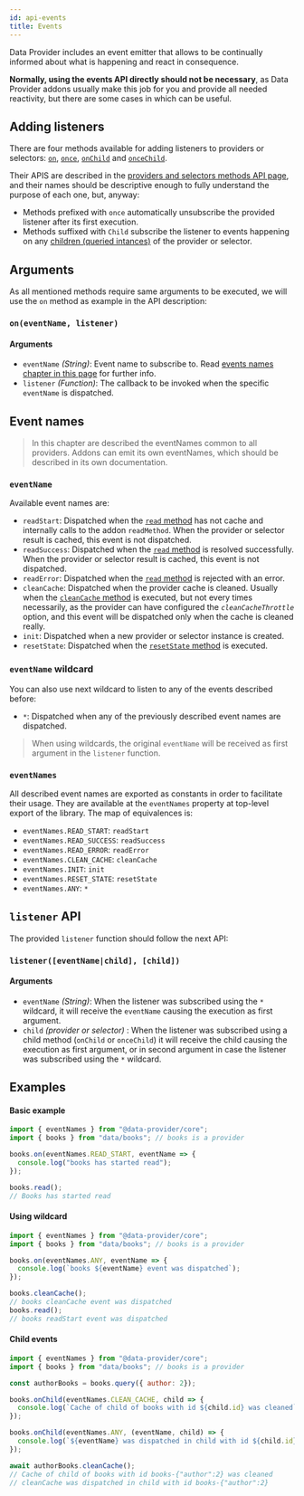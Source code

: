 ```yaml
---
id: api-events
title: Events
---
```


Data Provider includes an event emitter that allows to be continually informed about what is happening and react in consequence.

__Normally, using the events API directly  should not be necessary__, as Data Provider addons usually make this job for you and provide all needed reactivity, but there are some cases in which can be useful.

## Adding listeners

There are four methods available for adding listeners to providers or selectors: [`on`](api-providers-and-selectors-methods.md#oneventname-listener), [`once`](api-providers-and-selectors-methods.md#onceeventname-listener), [`onChild`](api-providers-and-selectors-methods.md#onchildeventname-listener) and [`onceChild`](api-providers-and-selectors-methods.md#oncechildeventname-listener).

Their APIS are described in the [providers and selectors methods API page](api-providers-and-selectors-methods.md), and their names should be descriptive enough to fully understand the purpose of each one, but, anyway:

* Methods prefixed with `once` automatically unsubscribe the provided listener after its first execution.
* Methods suffixed with `Child` subscribe the listener to events happening on any [children (queried intances)](api-providers-and-selectors-methods.md#queryqueryvalue) of the provider or selector.

## Arguments

As all mentioned methods require same arguments to be executed, we will use the `on` method as example in the API description:

### `on(eventName, listener)`

#### Arguments

* `eventName` _(String)_: Event name to subscribe to. Read [events names chapter in this page](#event-names) for further info.
* `listener` _(Function)_: The callback to be invoked when the specific `eventName` is dispatched.

## Event names

> In this chapter are described the eventNames common to all providers. Addons can emit its own eventNames, which should be described in its own documentation.

### `eventName`

Available event names are:

* `readStart`: Dispatched when the [`read` method](api-providers-and-selectors-methods.md#read) has not cache and internally calls to the addon `readMethod`. When the provider or selector result is cached, this event is not dispatched.
* `readSuccess`: Dispatched when the [`read` method](api-providers-and-selectors-methods.md#read) is resolved successfully. When the provider or selector result is cached, this event is not dispatched.
* `readError`: Dispatched when the [`read` method](api-providers-and-selectors-methods.md#read) is rejected with an error.
* `cleanCache`: Dispatched when the provider cache is cleaned. Usually when the [`cleanCache` method](api-providers-and-selectors-methods.md#cleancache) is executed, but not every times necessarily, as the provider can have configured the _`cleanCacheThrottle`_ option, and this event will be dispatched only when the cache is cleaned really.
* `init`: Dispatched when a new provider or selector instance is created.
* `resetState`: Dispatched when the [`resetState` method](api-providers-and-selectors-methods.md#resetstate) is executed.

### `eventName` wildcard

You can also use next wildcard to listen to any of the events described before:

* `*`: Dispatched when any of the previously described event names are dispatched.

> When using wildcards, the original `eventName` will be received as first argument in the `listener` function.

### `eventNames`

All described event names are exported as constants in order to facilitate their usage. They are available at the `eventNames` property at top-level export of the library. The map of equivalences is:

* `eventNames.READ_START`: `readStart`
* `eventNames.READ_SUCCESS`: `readSuccess`
* `eventNames.READ_ERROR`: `readError`
* `eventNames.CLEAN_CACHE`: `cleanCache`
* `eventNames.INIT`: `init`
* `eventNames.RESET_STATE`: `resetState`
* `eventNames.ANY`: `*`

## `listener` API

The provided `listener` function should follow the next API:

### `listener([eventName|child], [child])`

#### Arguments

* `eventName` _(String)_: When the listener was subscribed using the `*` wildcard, it will receive the `eventName` causing the execution as first argument.
* `child` _(provider or selector)_ : When the listener was subscribed using a child method (`onChild` or `onceChild`) it will receive the child causing the execution as first argument, or in second argument in case the listener was subscribed using the `*` wildcard.

## Examples

#### Basic example

```javascript
import { eventNames } from "@data-provider/core";
import { books } from "data/books"; // books is a provider

books.on(eventNames.READ_START, eventName => {
  console.log("books has started read");
});

books.read();
// Books has started read
```

#### Using wildcard

```javascript
import { eventNames } from "@data-provider/core";
import { books } from "data/books"; // books is a provider

books.on(eventNames.ANY, eventName => {
  console.log(`books ${eventName} event was dispatched`);
});

books.cleanCache();
// books cleanCache event was dispatched
books.read();
// books readStart event was dispatched
```

#### Child events

```javascript
import { eventNames } from "@data-provider/core";
import { books } from "data/books"; // books is a provider

const authorBooks = books.query({ author: 2});

books.onChild(eventNames.CLEAN_CACHE, child => {
  console.log(`Cache of child of books with id ${child.id} was cleaned`);
});

books.onChild(eventNames.ANY, (eventName, child) => {
  console.log(`${eventName} was dispatched in child with id ${child.id}`);
});

await authorBooks.cleanCache();
// Cache of child of books with id books-{"author":2} was cleaned
// cleanCache was dispatched in child with id books-{"author":2}
```